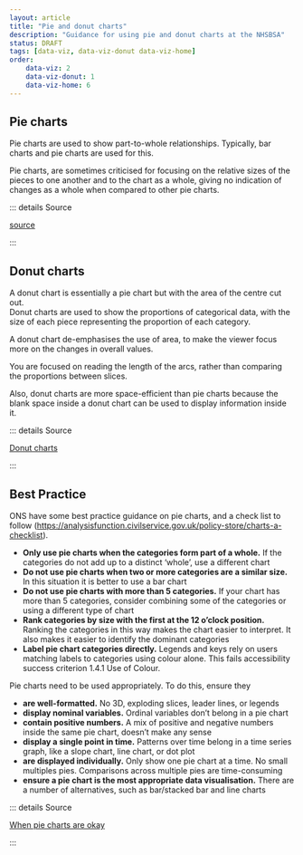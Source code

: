 ```yaml
---
layout: article
title: "Pie and donut charts"
description: "Guidance for using pie and donut charts at the NHSBSA"
status: DRAFT
tags: [data-viz, data-viz-donut data-viz-home]
order:
    data-viz: 2
    data-viz-donut: 1
    data-viz-home: 6
---
```

## Pie charts  
  
Pie charts are used to show part-to-whole relationships. Typically, bar charts and pie charts are used for this.  
  
Pie charts, are sometimes criticised for focusing on the relative sizes of the pieces to one another and to the chart as a whole, giving no indication of changes as a whole when compared to other pie charts.  
  
::: details Source

[source][pie 1]

:::  
  
## Donut charts  
  
A donut chart is essentially a pie chart but with the area of the centre cut out.  
Donut charts are used to show the proportions of categorical data, with the size of each piece representing the proportion of each category.  
  
A donut chart de-emphasises the use of area, to make the viewer focus more on the changes in overall values.  
  
You are focused on reading the length of the arcs, rather than comparing the proportions between slices.  
  
Also, donut charts are more space-efficient than pie charts because the blank space inside a donut chart can be used to display information inside it.  
  
::: details Source

[Donut charts][pie 2]

:::  
  
## Best Practice  
  
ONS have some best practice guidance on pie charts, and a check list to follow (https://analysisfunction.civilservice.gov.uk/policy-store/charts-a-checklist).  
  
- **Only use pie charts when the categories form part of a whole.** If the categories do not add up to a distinct ‘whole’, use a different chart
- **Do not use pie charts when two or more categories are a similar size.** In this situation it is better to use a bar chart
- **Do not use pie charts with more than 5 categories.** If your chart has more than 5 categories, consider combining some of the categories or using a different type of chart
- **Rank categories by size with the first at the 12 o’clock position.** Ranking the categories in this way makes the chart easier to interpret. It also makes it easier to identify the dominant categories
- **Label pie chart categories directly.** Legends and keys rely on users matching labels to categories using colour alone. This fails accessibility success criterion 1.4.1 Use of Colour.  
  
Pie charts need to be used appropriately. To do this, ensure they
- **are well-formatted.** No 3D, exploding slices, leader lines, or legends
- **display nominal variables.** Ordinal variables don’t belong in a pie chart
- **contain positive numbers.** A mix of positive and negative numbers inside the same pie chart, doesn’t make any sense
- **display a single point in time.** Patterns over time belong in a time series graph, like a slope chart, line chart, or dot plot
- **are displayed individually.** Only show one pie chart at a time. No small multiples pies. Comparisons across multiple pies are time-consuming
- **ensure a pie chart is the most appropriate data visualisation.** There are a number of alternatives, such as bar/stacked bar and line charts

::: details Source

[When pie charts are okay][pie 3]

::: 

[pie 1]: https://style.ons.gov.uk/data-visualisation/part-to-whole/
[pie 2]: https://datavizcatalogue.com/methods/donut_chart.html
[pie 3]: https://depictdatastudio.com/when-pie-charts-are-okay-seriously-guidelines-for-using-pie-and-donut-charts/